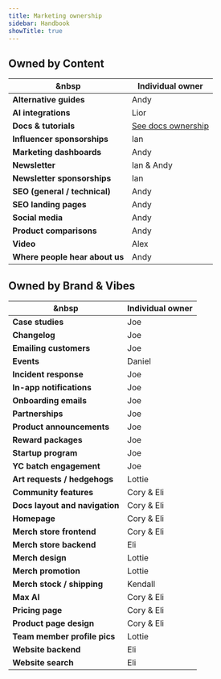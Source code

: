 ```yaml
---
title: Marketing ownership
sidebar: Handbook
showTitle: true
---
```


## Owned by Content

| &nbsp                           | **Individual owner** |
|---------------------------------|----------------------|
| **Alternative guides**          | Andy                 |
| **AI integrations**             | Lior                 |
| **Docs & tutorials**            | [See docs ownership](/handbook/content/docs)   |
| **Influencer sponsorships**     | Ian                  |
| **Marketing dashboards**        | Andy                 |
| **Newsletter**                  | Ian & Andy           |
| **Newsletter sponsorships**     | Ian                  |
| **SEO (general / technical)**   | Andy                 |
| **SEO landing pages**           | Andy                 |
| **Social media**                | Andy                 |
| **Product comparisons**         | Andy                 |
| **Video**         | Alex                 |
| **Where people hear about us**  | Andy                 |

## Owned by Brand & Vibes

| &nbsp                                   | **Individual owner** |
|-----------------------------------------|----------------------|
| **Case studies**                        | Joe                  |
| **Changelog**                           | Joe                  |
| **Emailing customers**                  | Joe                  |
| **Events**                              | Daniel               |
| **Incident response**                   | Joe                  |
| **In-app notifications**                | Joe                  |
| **Onboarding emails**                   | Joe                  |
| **Partnerships**                        | Joe                  |
| **Product announcements**               | Joe                  |
| **Reward packages**                     | Joe                  |
| **Startup program**                     | Joe                  |
| **YC batch engagement**                 | Joe                  |
| **Art requests / hedgehogs**            | Lottie               |
| **Community features**                  | Cory & Eli           |
| **Docs layout and navigation**          | Cory & Eli           |
| **Homepage**                            | Cory & Eli           |
| **Merch store frontend**                | Cory & Eli           |
| **Merch store backend**                 | Eli                  |
| **Merch design**                        | Lottie               |
| **Merch promotion**                     | Lottie               |
| **Merch stock / shipping**              | Kendall              |
| **Max AI**                              | Cory & Eli           |
| **Pricing page**                        | Cory & Eli           |
| **Product page design**                 | Cory & Eli           |
| **Team member profile pics**            | Lottie               |
| **Website backend**                     | Eli                  |
| **Website search**                      | Eli                  |


 